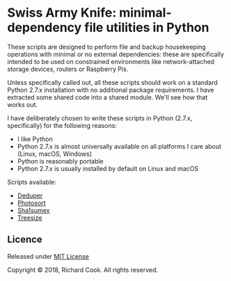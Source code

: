 # Swiss Army Knife: minimal-dependency file utilities in Python

These scripts are designed to perform file and backup housekeeping operations with minimal or no external dependencies: these are specifically intended to be used on constrained environments like network-attached storage devices, routers or Raspberry Pis.

Unless specifically called out, all these scripts should work on a standard Python 2.7.x installation with no additional package requirements. I have extracted some shared code into a shared module. We'll see how that works out.

I have deliberately chosen to write these scripts in Python (2.7.x, specifically) for the following reasons:

* I like Python
* Python 2.7.x is almost universally available on all platforms I care about (Linux, macOS, Windows)
* Python is reasonably portable
* Python 2.7.x is usually installed by default on Linux and macOS

Scripts available:

* [Deduper](DEDUPER.md)
* [Photosort](PHOTOSORT.md)
* [Sha1sumex](SHA1SUMEX.md)
* [Treesize](TREESIZE.md)

## Licence

Released under [MIT License][licence]

Copyright &copy; 2018, Richard Cook. All rights reserved.

[exifread]: https://pypi.org/project/ExifRead/
[find-duplicates]: https://gist.github.com/jinie/b51f75fa1ece7c02ca3f/
[licence]: LICENSE
